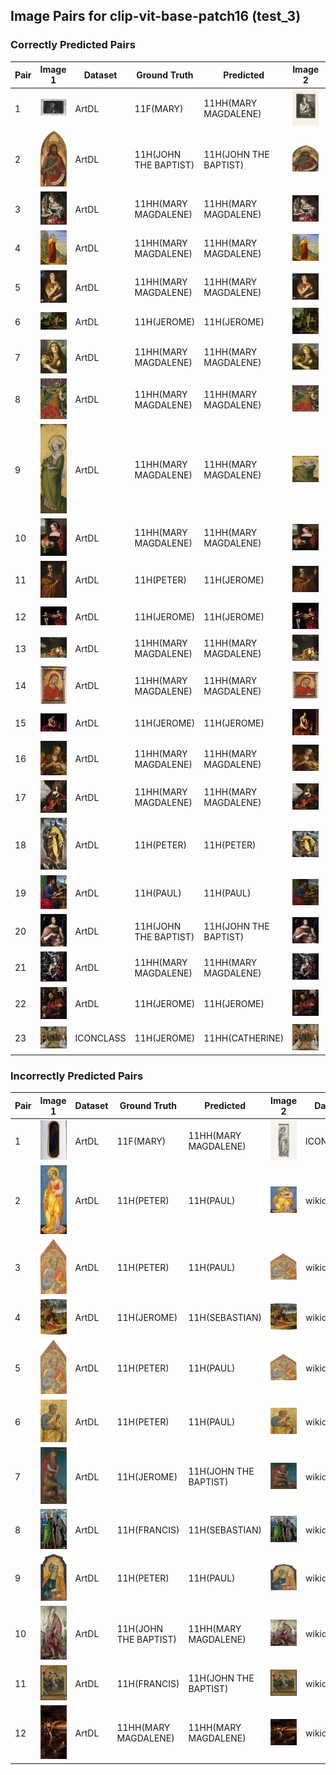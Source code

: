 ## Image Pairs for clip-vit-base-patch16 (test_3)

### Correctly Predicted Pairs

| Pair | Image 1 | Dataset | Ground Truth | Predicted | Image 2 | Dataset | Ground Truth | Predicted |
|------|---------|---------|--------------|-----------|---------|---------|--------------|-----------|
| 1 | ![Image 1](../../example/image_1_ICCD3163621_13815-H.jpg) | ArtDL | 11F(MARY) | 11HH(MARY MAGDALENE) | ![Image 2](../../example/image_2_IIHIM_RIJKS_1401436342.jpg) | ICONCLASS | 11HH(MARY MAGDALENE) | 11HH(MARY MAGDALENE) |
| 2 | ![Image 1](../../example/image_1_1939_1_291.jpg) | ArtDL | 11H(JOHN THE BAPTIST) | 11H(JOHN THE BAPTIST) | ![Image 2](../../example/image_2_Q20173065.jpg) | wikidata | 11H(JOHN THE BAPTIST) | 11H(JOHN THE BAPTIST) |
| 3 | ![Image 1](../../example/image_1_253669.jpg) | ArtDL | 11HH(MARY MAGDALENE) | 11HH(MARY MAGDALENE) | ![Image 2](../../example/image_2_Q20540321.jpg) | wikidata | 11HH(MARY MAGDALENE) | 11HH(MARY MAGDALENE) |
| 4 | ![Image 1](../../example/image_1_258398.jpg) | ArtDL | 11HH(MARY MAGDALENE) | 11HH(MARY MAGDALENE) | ![Image 2](../../example/image_2_Q19820268.jpg) | wikidata | 11HH(MARY MAGDALENE) | 11HH(MARY MAGDALENE) |
| 5 | ![Image 1](../../example/image_1_Q15974339.jpg) | ArtDL | 11HH(MARY MAGDALENE) | 11HH(MARY MAGDALENE) | ![Image 2](../../example/image_2_Q15974339.jpg) | wikidata | 11HH(MARY MAGDALENE) | 11HH(MARY MAGDALENE) |
| 6 | ![Image 1](../../example/image_1_Q17335796.jpg) | ArtDL | 11H(JEROME) | 11H(JEROME) | ![Image 2](../../example/image_2_Q17335796.jpg) | wikidata | 11H(JEROME) | 11H(JEROME) |
| 7 | ![Image 1](../../example/image_1_Q18748614.jpg) | ArtDL | 11HH(MARY MAGDALENE) | 11HH(MARY MAGDALENE) | ![Image 2](../../example/image_2_Q18748614.jpg) | wikidata | 11HH(MARY MAGDALENE) | 11HH(MARY MAGDALENE) |
| 8 | ![Image 1](../../example/image_1_Q19925792.jpg) | ArtDL | 11HH(MARY MAGDALENE) | 11HH(MARY MAGDALENE) | ![Image 2](../../example/image_2_Q19925792.jpg) | wikidata | 11HH(MARY MAGDALENE) | 11HH(MARY MAGDALENE) |
| 9 | ![Image 1](../../example/image_1_Q19926040.jpg) | ArtDL | 11HH(MARY MAGDALENE) | 11HH(MARY MAGDALENE) | ![Image 2](../../example/image_2_Q19926040.jpg) | wikidata | 11HH(MARY MAGDALENE) | 11HH(MARY MAGDALENE) |
| 10 | ![Image 1](../../example/image_1_Q20267955.jpg) | ArtDL | 11HH(MARY MAGDALENE) | 11HH(MARY MAGDALENE) | ![Image 2](../../example/image_2_Q20267955.jpg) | wikidata | 11HH(MARY MAGDALENE) | 11HH(MARY MAGDALENE) |
| 11 | ![Image 1](../../example/image_1_Q21283213.jpg) | ArtDL | 11H(PETER) | 11H(JEROME) | ![Image 2](../../example/image_2_Q21283213.jpg) | wikidata | 11H(PETER) | 11H(JEROME) |
| 12 | ![Image 1](../../example/image_1_Q2715177.jpg) | ArtDL | 11H(JEROME) | 11H(JEROME) | ![Image 2](../../example/image_2_Q2715177.jpg) | wikidata | 11H(JEROME) | 11H(JEROME) |
| 13 | ![Image 1](../../example/image_1_Q29024815.jpg) | ArtDL | 11HH(MARY MAGDALENE) | 11HH(MARY MAGDALENE) | ![Image 2](../../example/image_2_Q29024815.jpg) | wikidata | 11HH(MARY MAGDALENE) | 11HH(MARY MAGDALENE) |
| 14 | ![Image 1](../../example/image_1_Q29477236.jpg) | ArtDL | 11HH(MARY MAGDALENE) | 11HH(MARY MAGDALENE) | ![Image 2](../../example/image_2_Q29477236.jpg) | wikidata | 11HH(MARY MAGDALENE) | 11HH(MARY MAGDALENE) |
| 15 | ![Image 1](../../example/image_1_Q510799.jpg) | ArtDL | 11H(JEROME) | 11H(JEROME) | ![Image 2](../../example/image_2_Q510799.jpg) | wikidata | 11H(JEROME) | 11H(JEROME) |
| 16 | ![Image 1](../../example/image_1_Q55102676.jpg) | ArtDL | 11HH(MARY MAGDALENE) | 11HH(MARY MAGDALENE) | ![Image 2](../../example/image_2_Q55102676.jpg) | wikidata | 11HH(MARY MAGDALENE) | 11HH(MARY MAGDALENE) |
| 17 | ![Image 1](../../example/image_1_Q6004260.jpg) | ArtDL | 11HH(MARY MAGDALENE) | 11HH(MARY MAGDALENE) | ![Image 2](../../example/image_2_Q6004260.jpg) | wikidata | 11HH(MARY MAGDALENE) | 11HH(MARY MAGDALENE) |
| 18 | ![Image 1](../../example/image_1_Q9073676.jpg) | ArtDL | 11H(PETER) | 11H(PETER) | ![Image 2](../../example/image_2_Q9073676.jpg) | wikidata | 11H(PETER) | 11H(PETER) |
| 19 | ![Image 1](../../example/image_1___EX_1152601724_1326629351.jpg) | ArtDL | 11H(PAUL) | 11H(PAUL) | ![Image 2](../../example/image_2_Q26699346.jpg) | wikidata | 11H(PAUL) | 11H(PAUL) |
| 20 | ![Image 1](../../example/image_1_clouet_jean_francbap.jpg) | ArtDL | 11H(JOHN THE BAPTIST) | 11H(JOHN THE BAPTIST) | ![Image 2](../../example/image_2_Q30096142.jpg) | wikidata | 11H(JOHN THE BAPTIST) | 11H(JOHN THE BAPTIST) |
| 21 | ![Image 1](../../example/image_1_greco_el_17_1703grec.jpg) | ArtDL | 11HH(MARY MAGDALENE) | 11HH(MARY MAGDALENE) | ![Image 2](../../example/image_2_Q16589363.jpg) | wikidata | 11HH(MARY MAGDALENE) | 11HH(MARY MAGDALENE) |
| 22 | ![Image 1](../../example/image_1_hemessen_jan_stjerom.jpg) | ArtDL | 11H(JEROME) | 11H(JEROME) | ![Image 2](../../example/image_2_Q114744953.jpg) | wikidata | 11H(JEROME) | 11H(JEROME) |
| 23 | ![Image 1](../../example/image_1_IIHIM_RIJKS_-649904531.jpg) | ICONCLASS | 11H(JEROME) | 11HH(CATHERINE) | ![Image 2](../../example/image_2_Q17328232.jpg) | wikidata | 11H(JEROME) | 11HH(CATHERINE) |

### Incorrectly Predicted Pairs

| Pair | Image 1 | Dataset | Ground Truth | Predicted | Image 2 | Dataset | Ground Truth | Predicted |
|------|---------|---------|--------------|-----------|---------|---------|--------------|-----------|
| 1 | ![Image 1](../../example/image_1_ICCD3710537_375754.jpg) | ArtDL | 11F(MARY) | 11HH(MARY MAGDALENE) | ![Image 2](../../example/image_2_IIHIM_RIJKS_1827277148.jpg) | ICONCLASS | 11HH(CATHERINE) | 11HH(CATHERINE) |
| 2 | ![Image 1](../../example/image_1_1939_1_80.jpg) | ArtDL | 11H(PETER) | 11H(PAUL) | ![Image 2](../../example/image_2_Q20173671.jpg) | wikidata | 11H(PETER) | 11H(PETER) |
| 3 | ![Image 1](../../example/image_1_1950_11_1_a.jpg) | ArtDL | 11H(PETER) | 11H(PAUL) | ![Image 2](../../example/image_2_Q20173413.jpg) | wikidata | 11H(PETER) | 11H(PETER) |
| 4 | ![Image 1](../../example/image_1_253141.jpg) | ArtDL | 11H(JEROME) | 11H(SEBASTIAN) | ![Image 2](../../example/image_2_Q3947314.jpg) | wikidata | 11H(JEROME) | 11H(JEROME) |
| 5 | ![Image 1](../../example/image_1_Q20173413.jpg) | ArtDL | 11H(PETER) | 11H(PAUL) | ![Image 2](../../example/image_2_Q20173413.jpg) | wikidata | 11H(PETER) | 11H(PETER) |
| 6 | ![Image 1](../../example/image_1_Q20173883.jpg) | ArtDL | 11H(PETER) | 11H(PAUL) | ![Image 2](../../example/image_2_Q20173883.jpg) | wikidata | 11H(PETER) | 11H(JEROME) |
| 7 | ![Image 1](../../example/image_1_Q27981491.jpg) | ArtDL | 11H(JEROME) | 11H(JOHN THE BAPTIST) | ![Image 2](../../example/image_2_Q27981491.jpg) | wikidata | 11H(JEROME) | 11H(JEROME) |
| 8 | ![Image 1](../../example/image_1_Q5841454.jpg) | ArtDL | 11H(FRANCIS) | 11H(SEBASTIAN) | ![Image 2](../../example/image_2_Q5841454.jpg) | wikidata | 11H(FRANCIS) | 11H(FRANCIS) |
| 9 | ![Image 1](../../example/image_1___EX_1000788252_18423.jpg) | ArtDL | 11H(PETER) | 11H(PAUL) | ![Image 2](../../example/image_2_Q20172983.jpg) | wikidata | 11H(PETER) | 11H(PETER) |
| 10 | ![Image 1](../../example/image_1_en-SK-A-3382.jpg) | ArtDL | 11H(JOHN THE BAPTIST) | 11HH(MARY MAGDALENE) | ![Image 2](../../example/image_2_Q17334273.jpg) | wikidata | 11H(JOHN THE BAPTIST) | 11H(JOHN THE BAPTIST) |
| 11 | ![Image 1](../../example/image_1_en-SK-A-4006.jpg) | ArtDL | 11H(FRANCIS) | 11H(JOHN THE BAPTIST) | ![Image 2](../../example/image_2_Q17335839.jpg) | wikidata | 11H(FRANCIS) | 11H(FRANCIS) |
| 12 | ![Image 1](../../example/image_1_tintoret_3b_3ground_5maryma.jpg) | ArtDL | 11HH(MARY MAGDALENE) | 11HH(MARY MAGDALENE) | ![Image 2](../../example/image_2_Q11769022.jpg) | wikidata | 11HH(MARY MAGDALENE) | 11H(JEROME) |
